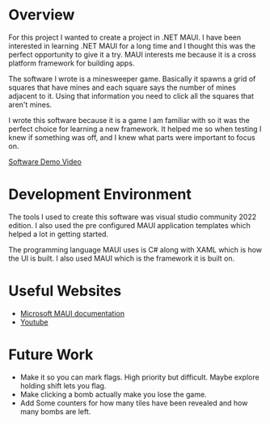 # Overview

For this project I wanted to create a project in .NET MAUI. I have been interested in learning .NET MAUI for a long time and I thought this was the perfect 
opportunity to give it a try. MAUI interests me because it is a cross platform framework for building apps.

The software I wrote is a minesweeper game. Basically it spawns a grid of squares that have mines and each square says the number of mines
adjacent to it. Using that information you need to click all the squares that aren't mines.

I wrote this software because it is a game I am familiar with so it was the perfect choice for learning a new framework.
It helped me so when testing I knew if something was off, and I knew what parts were important to focus on.


[Software Demo Video](https://youtu.be/zyM9QO9_4nI)

# Development Environment

The tools I used to create this software was visual studio community 2022 edition. I also used the 
pre configured MAUI application templates which helped a lot in getting started.


The programming language MAUI uses is C# along with XAML which is how the UI is built. I also used MAUI which is the framework it is built on.

# Useful Websites



- [Microsoft MAUI documentation](https://dotnet.microsoft.com/en-us/apps/maui)
- [Youtube](https://www.youtube.com/watch?v=vTtIhUCc2sU)

# Future Work



- Make it so you can mark flags. High priority but difficult. Maybe explore holding shift lets you flag.
- Make clicking a bomb actually make you lose the game.
- Add Some counters for how many tiles have been revealed and how many bombs are left.
